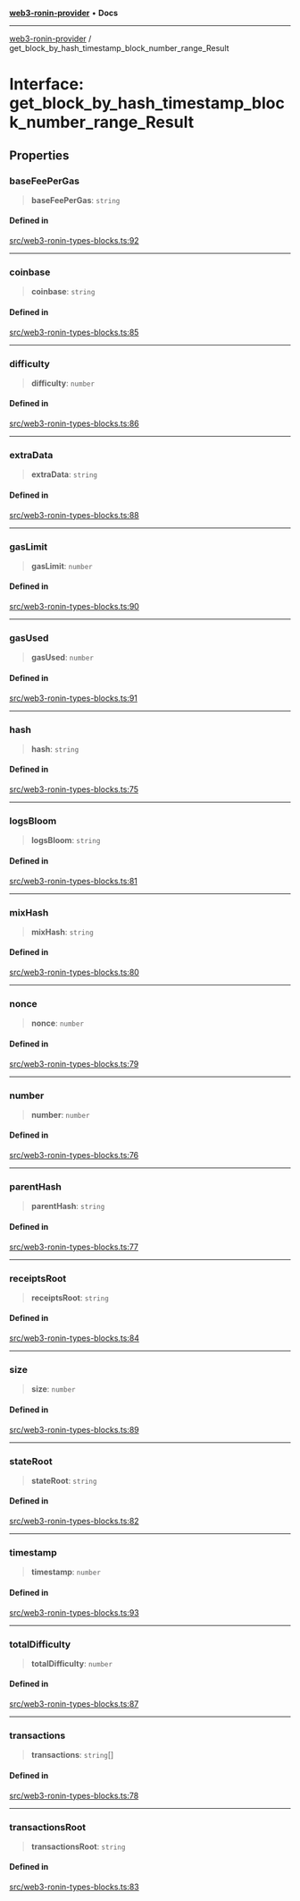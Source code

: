 [**web3-ronin-provider**](../README.md) • **Docs**

***

[web3-ronin-provider](../globals.md) / get\_block\_by\_hash\_timestamp\_block\_number\_range\_Result

# Interface: get\_block\_by\_hash\_timestamp\_block\_number\_range\_Result

## Properties

### baseFeePerGas

> **baseFeePerGas**: `string`

#### Defined in

[src/web3-ronin-types-blocks.ts:92](https://github.com/chuacw/web3-ronin-provider/blob/4a0b7e0e7b62260bac28b4a11f9e6d6a49bfdfb2/src/web3-ronin-types-blocks.ts#L92)

***

### coinbase

> **coinbase**: `string`

#### Defined in

[src/web3-ronin-types-blocks.ts:85](https://github.com/chuacw/web3-ronin-provider/blob/4a0b7e0e7b62260bac28b4a11f9e6d6a49bfdfb2/src/web3-ronin-types-blocks.ts#L85)

***

### difficulty

> **difficulty**: `number`

#### Defined in

[src/web3-ronin-types-blocks.ts:86](https://github.com/chuacw/web3-ronin-provider/blob/4a0b7e0e7b62260bac28b4a11f9e6d6a49bfdfb2/src/web3-ronin-types-blocks.ts#L86)

***

### extraData

> **extraData**: `string`

#### Defined in

[src/web3-ronin-types-blocks.ts:88](https://github.com/chuacw/web3-ronin-provider/blob/4a0b7e0e7b62260bac28b4a11f9e6d6a49bfdfb2/src/web3-ronin-types-blocks.ts#L88)

***

### gasLimit

> **gasLimit**: `number`

#### Defined in

[src/web3-ronin-types-blocks.ts:90](https://github.com/chuacw/web3-ronin-provider/blob/4a0b7e0e7b62260bac28b4a11f9e6d6a49bfdfb2/src/web3-ronin-types-blocks.ts#L90)

***

### gasUsed

> **gasUsed**: `number`

#### Defined in

[src/web3-ronin-types-blocks.ts:91](https://github.com/chuacw/web3-ronin-provider/blob/4a0b7e0e7b62260bac28b4a11f9e6d6a49bfdfb2/src/web3-ronin-types-blocks.ts#L91)

***

### hash

> **hash**: `string`

#### Defined in

[src/web3-ronin-types-blocks.ts:75](https://github.com/chuacw/web3-ronin-provider/blob/4a0b7e0e7b62260bac28b4a11f9e6d6a49bfdfb2/src/web3-ronin-types-blocks.ts#L75)

***

### logsBloom

> **logsBloom**: `string`

#### Defined in

[src/web3-ronin-types-blocks.ts:81](https://github.com/chuacw/web3-ronin-provider/blob/4a0b7e0e7b62260bac28b4a11f9e6d6a49bfdfb2/src/web3-ronin-types-blocks.ts#L81)

***

### mixHash

> **mixHash**: `string`

#### Defined in

[src/web3-ronin-types-blocks.ts:80](https://github.com/chuacw/web3-ronin-provider/blob/4a0b7e0e7b62260bac28b4a11f9e6d6a49bfdfb2/src/web3-ronin-types-blocks.ts#L80)

***

### nonce

> **nonce**: `number`

#### Defined in

[src/web3-ronin-types-blocks.ts:79](https://github.com/chuacw/web3-ronin-provider/blob/4a0b7e0e7b62260bac28b4a11f9e6d6a49bfdfb2/src/web3-ronin-types-blocks.ts#L79)

***

### number

> **number**: `number`

#### Defined in

[src/web3-ronin-types-blocks.ts:76](https://github.com/chuacw/web3-ronin-provider/blob/4a0b7e0e7b62260bac28b4a11f9e6d6a49bfdfb2/src/web3-ronin-types-blocks.ts#L76)

***

### parentHash

> **parentHash**: `string`

#### Defined in

[src/web3-ronin-types-blocks.ts:77](https://github.com/chuacw/web3-ronin-provider/blob/4a0b7e0e7b62260bac28b4a11f9e6d6a49bfdfb2/src/web3-ronin-types-blocks.ts#L77)

***

### receiptsRoot

> **receiptsRoot**: `string`

#### Defined in

[src/web3-ronin-types-blocks.ts:84](https://github.com/chuacw/web3-ronin-provider/blob/4a0b7e0e7b62260bac28b4a11f9e6d6a49bfdfb2/src/web3-ronin-types-blocks.ts#L84)

***

### size

> **size**: `number`

#### Defined in

[src/web3-ronin-types-blocks.ts:89](https://github.com/chuacw/web3-ronin-provider/blob/4a0b7e0e7b62260bac28b4a11f9e6d6a49bfdfb2/src/web3-ronin-types-blocks.ts#L89)

***

### stateRoot

> **stateRoot**: `string`

#### Defined in

[src/web3-ronin-types-blocks.ts:82](https://github.com/chuacw/web3-ronin-provider/blob/4a0b7e0e7b62260bac28b4a11f9e6d6a49bfdfb2/src/web3-ronin-types-blocks.ts#L82)

***

### timestamp

> **timestamp**: `number`

#### Defined in

[src/web3-ronin-types-blocks.ts:93](https://github.com/chuacw/web3-ronin-provider/blob/4a0b7e0e7b62260bac28b4a11f9e6d6a49bfdfb2/src/web3-ronin-types-blocks.ts#L93)

***

### totalDifficulty

> **totalDifficulty**: `number`

#### Defined in

[src/web3-ronin-types-blocks.ts:87](https://github.com/chuacw/web3-ronin-provider/blob/4a0b7e0e7b62260bac28b4a11f9e6d6a49bfdfb2/src/web3-ronin-types-blocks.ts#L87)

***

### transactions

> **transactions**: `string`[]

#### Defined in

[src/web3-ronin-types-blocks.ts:78](https://github.com/chuacw/web3-ronin-provider/blob/4a0b7e0e7b62260bac28b4a11f9e6d6a49bfdfb2/src/web3-ronin-types-blocks.ts#L78)

***

### transactionsRoot

> **transactionsRoot**: `string`

#### Defined in

[src/web3-ronin-types-blocks.ts:83](https://github.com/chuacw/web3-ronin-provider/blob/4a0b7e0e7b62260bac28b4a11f9e6d6a49bfdfb2/src/web3-ronin-types-blocks.ts#L83)

